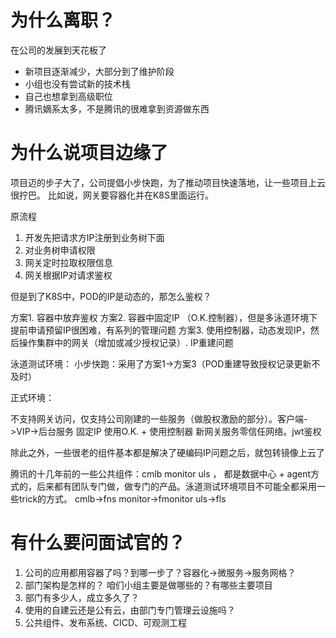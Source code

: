 # 为什么离职？

在公司的发展到天花板了
- 新项目逐渐减少，大部分到了维护阶段
- 小组也没有尝试新的技术栈
- 自己也想拿到高级职位
- 腾讯嫡系太多，不是腾讯的很难拿到资源做东西

# 为什么说项目边缘了

项目迈的步子大了，公司提倡小步快跑，为了推动项目快速落地，让一些项目上云很拧巴。
比如说，网关要容器化并在K8S里面运行。

原流程
1. 开发先把请求方IP注册到业务树下面
2. 对业务树申请权限
3. 网关定时拉取权限信息
4. 网关根据IP对请求鉴权

但是到了K8S中，POD的IP是动态的，那怎么鉴权？

方案1. 容器中放弃鉴权
方案2. 容器中固定IP （O.K.控制器），但是多泳道环境下提前申请预留IP很困难，有系列的管理问题
方案3. 使用控制器，动态发现IP，然后操作集群中的网关（增加或减少授权记录）. IP重建问题

泳道测试环境：
小步快跑：采用了方案1->方案3（POD重建导致授权记录更新不及时）

正式环境：

不支持网关访问，仅支持公司刚建的一些服务（做股权激励的部分）。客户端->VIP->后台服务
固定IP 使用O.K. + 使用控制器
新网关服务零信任网络。jwt鉴权

除此之外，一些很老的组件基本都是解决了硬编码IP问题之后，就包转镜像上云了

腾讯的十几年前的一些公共组件：cmlb monitor uls ， 都是数据中心 + agent方式的，后来都有团队专门做，做专门的产品。泳道测试环境项目不可能全都采用一些trick的方式。
cmlb->fns
monitor->fmonitor
uls->fls


# 有什么要问面试官的？

1. 公司的应用都用容器了吗？到哪一步了？容器化->微服务->服务网格？
2. 部门架构是怎样的？ 咱们小组主要是做哪些的？有哪些主要项目
3. 部门有多少人，成立多久了？
4. 使用的自建云还是公有云，由部门专门管理云设施吗？
5. 公共组件、发布系统、CICD、可观测工程




